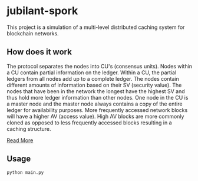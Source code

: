 # jubilant-spork

This project is a simulation of a multi-level distributed caching system for blockchain networks.

## How does it work
The protocol separates the nodes into CU's (consensus units). Nodes within a CU contain partial information on the ledger. Within a CU, the partial ledgers from all nodes add up to a complete ledger. The nodes contain different amounts of information based on their SV (security value). The nodes that have been in the network the longest have the highest SV and thus hold more ledger information than other nodes. One node in the CU is a master node and the master node always contains a copy of the entire ledger for availability purposes. More frequently accessed network blocks will have a higher AV (access value). High AV blocks are more commonly cloned as opposed to less frequently accessed blocks resulting in a caching structure.

[Read More](docs/Distributed_Multi_Level_Caching.pdf)

## Usage

```bash
python main.py
```
